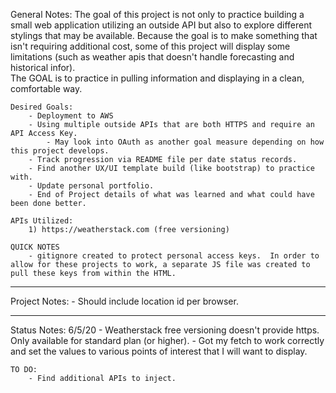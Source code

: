 General Notes:
    The goal of this project is not only to practice building a small web application utilizing an outside API but also to explore different stylings that may be available.  Because the goal is to make something that isn't requiring additional cost, some of this project will display some limitations (such as weather apis that doesn't handle forecasting and historical infor).  
    The GOAL is to practice in pulling information and displaying in a clean, comfortable way.

    Desired Goals:
        - Deployment to AWS
        - Using multiple outside APIs that are both HTTPS and require an API Access Key.
            - May look into OAuth as another goal measure depending on how this project develops.
        - Track progression via README file per date status records.
        - Find another UX/UI template build (like bootstrap) to practice with.
        - Update personal portfolio.
        - End of Project details of what was learned and what could have been done better.

    APIs Utilized:
        1) https://weatherstack.com (free versioning)

    QUICK NOTES
        - gitignore created to protect personal access keys.  In order to allow for these projects to work, a separate JS file was created to pull these keys from within the HTML.  

****
Project Notes:
    - Should include location id per browser.

****
Status Notes:
6/5/20
    - Weatherstack free versioning doesn't provide https.  Only available for standard plan (or higher).
        - Got my fetch to work correctly and set the values to various points of interest that I will want to display.
    
    TO DO:
        - Find additional APIs to inject.  
